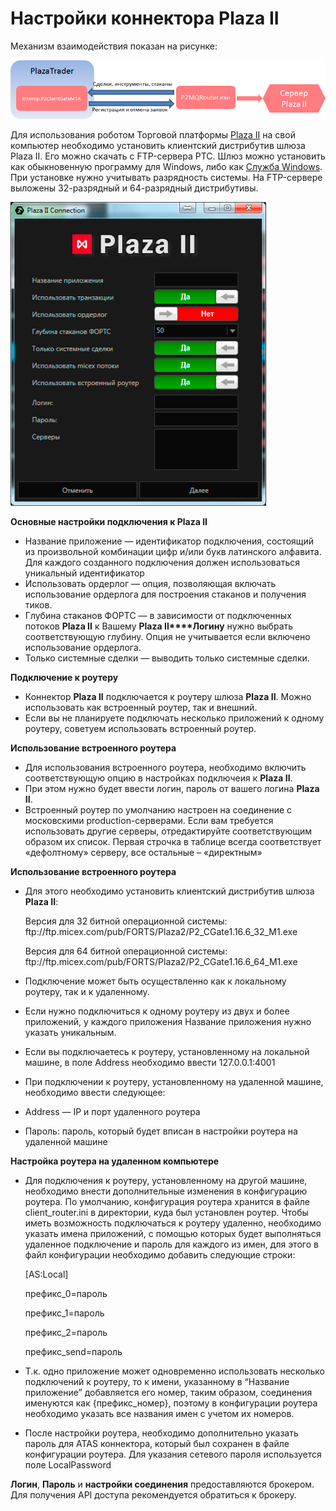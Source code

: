 # Настройки коннектора Plaza II

Механизм взаимодействия показан на рисунке: 

![PlazaTrader](../../../../../images/plazatrader.png)

Для использования роботом Торговой платформы [Plaza II](https://moex.com/s444) на свой компьютер необходимо установить клиентский дистрибутив шлюза Plaza II. Его можно скачать с FTP\-сервера РТС. Шлюз можно установить как обыкновенную программу для Windows, либо как [Служба Windows](https://ru.wikipedia.org/wiki/Службы_Windows). При установке нужно учитывать разрядность системы. На FTP\-сервере выложены 32\-разрядный и 64\-разрядный дистрибутивы. 

![PlazaConnection](../../../../../images/plazaconnection.png)

**Основные настройки подключения к Plaza II**

- Название приложение — идентификатор подключения, состоящий из произвольной комбинации цифр и\/или букв латинского алфавита. Для каждого созданного подключения должен использоваться уникальный идентификатор 
- Использовать ордерлог — опция, позволяющая включать использование ордерлога для построения стаканов и получения тиков. 
- Глубина стаканов ФОРТС — в зависимости от подключенных потоков **Plaza II** к Вашему **Plaza II****Логину** нужно выбрать соответствующую глубину. Опция не учитывается если включено использование ордерлога. 
- Только системные сделки — выводить только системные сделки. 

**Подключение к роутеру**

- Коннектор **Plaza II** подключается к роутеру шлюза **Plaza II**. Можно использовать как встроенный роутер, так и внешний. 
- Если вы не планируете подключать несколько приложений к одному роутеру, советуем использовать встроенный роутер. 

**Использование встроенного роутера**

- Для использования встроенного роутера, необходимо включить соответствующую опцию в настройках подключеия к **Plaza II**. 
- При этом нужно будет ввести логин, пароль от вашего логина **Plaza II**. 
- Встроенный роутер по умолчанию настроен на соединение с московскими production\-серверами. Если вам требуется использовать другие серверы, отредактируйте соответствующим образом их список. Первая строчка в таблице всегда соответствует «дефолтному» серверу, все остальные – «директным» 

**Использование встроенного роутера**

- Для этого необходимо установить клиентский дистрибутив шлюза **Plaza II**: 

  Версия для 32 битной операционной системы: ftp:\/\/ftp.micex.com\/pub\/FORTS\/Plaza2\/P2\_CGate1.16.6\_32\_M1.exe

  Версия для 64 битной операционной системы: ftp:\/\/ftp.micex.com\/pub\/FORTS\/Plaza2\/P2\_CGate1.16.6\_64\_M1.exe
- Подключение может быть осуществленно как к локальному роутеру, так и к удаленному. 
- Если нужно подключиться к одному роутеру из двух и более приложений, у каждого приложения Название приложения нужно указать уникальным. 
- Если вы подключаетесь к роутеру, установленному на локальной машине, в поле Address необходимо ввести 127.0.0.1:4001 
- При подключении к роутеру, установленному на удаленной машине, необходимо ввести следующее: 
- Address — IP и порт удаленного роутера 
- Пароль: пароль, который будет вписан в настройки роутера на удаленной машине 

**Настройка роутера на удаленном компьютере**

- Для подключения к роутеру, установленному на другой машине, необходимо внести дополнительные изменения в конфигурацию роутера. По умолчанию, конфигурация роутера хранится в файле client\_router.ini в директории, куда был установлен роутер. Чтобы иметь возможность подключаться к роутеру удаленно, необходимо указать имена приложений, с помощью которых будет выполняться удаленное подключение и пароль для каждого из имен, для этого в файл конфигурации необходимо добавить следующие строки: 

  \[AS:Local\]

  префикс\_0\=пароль

  префикс\_1\=пароль

  префикс\_2\=пароль

  префикс\_send\=пароль
- Т.к. одно приложение может одновременно использовать несколько подключений к роутеру, то к имени, указанному в “Название приложение” добавляется его номер, таким образом, соединения именуются как {префикс\_номер}, поэтому в конфигурации роутера необходимо указать все названия имен с учетом их номеров. 
- После настройки роутера, необходимо дополнительно указать пароль для ATAS коннектора, который был сохранен в файле конфигурации роутера. Для указания сетевого пароля используется поле LocalPassword 

**Логин**, **Пароль** и **настройки соединения** предоставляются брокером. Для получения API доступа рекомендуется обратиться к брокеру.
